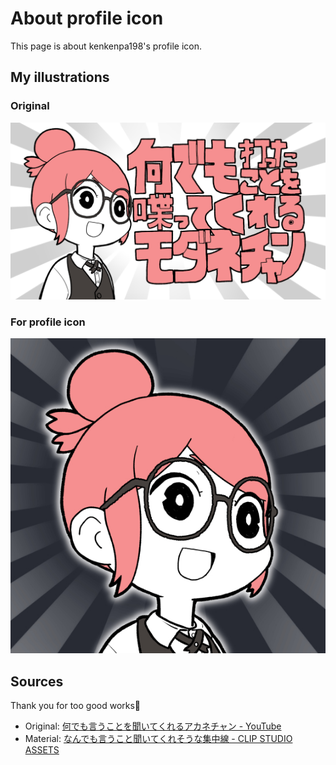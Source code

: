 # About profile icon

This page is about kenkenpa198's profile icon.

## My illustrations

### Original

![origin](images/original.jpg)

### For profile icon

![icon](images/for_profile_icon.jpg)

## Sources

Thank you for too good works🌸

- Original: [何でも言うことを聞いてくれるアカネチャン - YouTube](https://www.youtube.com/watch?v=OVuYIMa5XBw&t=201s)
- Material: [なんでも言うこと聞いてくれそうな集中線 - CLIP STUDIO ASSETS](https://assets.clip-studio.com/ja-jp/detail?id=1735439)
